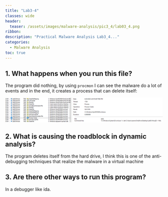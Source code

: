 ```yaml
---
title: "Lab3-4"
classes: wide
header:
  teaser: /assets/images/malware-analysis/pic3_4/lab03_4.png
ribbon:
description: "Practical Malware Analysis Lab3_4..."
categories:
  - Malware Analysis
toc: true
---
```




## 1. What happens when you run this file?

The program did nothing, by using `procmon` I can see the malware do a lot of events and in the end, it creates a process that can delete itself: 


![error](/assets/images/malware-analysis/pic3_4/procmon.png)

## 2. What is causing the roadblock in dynamic analysis?
The program deletes itself from the hard drive, I think this is one of the anti-debugging techniques that realize the malware in a virtual machine


## 3. Are there other ways to run this program?
 In a debugger like ida.
